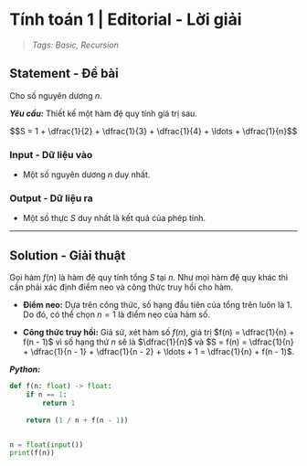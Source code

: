 
# Tính toán 1 | Editorial - Lời giải

> *Tags: Basic, Recursion*

## Statement - Đề bài

Cho số nguyên dương $n$.

***Yêu cầu:*** Thiết kế một hàm đệ quy tính giá trị sau.

$$S = 1 + \dfrac{1}{2} + \dfrac{1}{3} + \dfrac{1}{4} + \ldots + \dfrac{1}{n}$$

### Input - Dữ liệu vào

- Một số nguyên dương $n$ duy nhất.

### Output - Dữ liệu ra

- Một số thực $S$ duy nhất là kết quả của phép tính.

---

## Solution - Giải thuật

Gọi hàm $f(n)$ là hàm đệ quy tính tổng $S$ tại $n$. Như mọi hàm đệ quy khác thì cần phải xác định điểm neo và công thức truy hồi cho hàm.

- **Điểm neo:** Dựa trên công thức, số hạng đầu tiên của tổng trên luôn là $1$. Do đó, có thể chọn $n = 1$ là điểm neo của hàm số.

- **Công thức truy hồi:** Giả sử, xét hàm số $f(n)$, giá trị $f(n) = \dfrac{1}{n} + f(n - 1)$ vì số hạng thứ $n$ sẽ là $\dfrac{1}{n}$ và $S = f(n) = \dfrac{1}{n} + \dfrac{1}{n - 1} + \dfrac{1}{n - 2} + \ldots + 1 = \dfrac{1}{n} + f(n - 1)$.

<!-- ***C++:***

```cpp
``` -->

***Python:***

```py
def f(n: float) -> float:
    if n == 1:
        return 1
    
    return (1 / n + f(n - 1))


n = float(input())
print(f(n))
```
